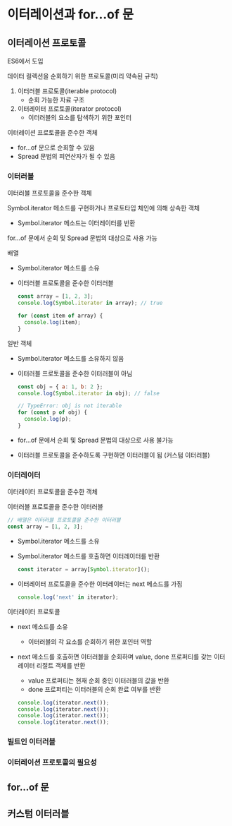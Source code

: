 # 이터레이션과 for...of 문

## 이터레이션 프로토콜

ES6에서 도입

데이터 컬렉션을 순회하기 위한 프로토콜(미리 약속된 규칙)

1. 이터러블 프로토콜(iterable protocol)
   - 순회 가능한 자료 구조
2. 이터레이터 프로토콜(iterator protocol)
   - 이터러블의 요소를 탐색하기 위한 포인터

이터레이션 프로토콜을 준수한 객체

- for...of 문으로 순회할 수 있음
- Spread 문법의 피연산자가 될 수 있음



### 이터러블

이터러블 프로토콜을 준수한 객체

Symbol.iterator 메소드를 구현하거나 프로토타입 체인에 의해 상속한 객체

- Symbol.iterator 메소드는 이터레이터를 반환

for...of 문에서 순회 및 Spread 문법의 대상으로 사용 가능



배열

- Symbol.iterator 메소드를 소유

- 이터러블 프로토콜을 준수한 이터러블

  ```javascript
  const array = [1, 2, 3];
  console.log(Symbol.iterator in array); // true
  
  for (const item of array) {
    console.log(item);
  }
  ```

일반 객체

- Symbol.iterator 메소드를 소유하지 않음

- 이터러블 프로토콜을 준수한 이터러블이 아님

  ```javascript
  const obj = { a: 1, b: 2 };
  console.log(Symbol.iterator in obj); // false
  
  // TypeError: obj is not iterable
  for (const p of obj) {
    console.log(p);
  }
  ```

- for...of 문에서 순회 및 Spread 문법의 대상으로 사용 불가능

- 이터러블 프로토콜을 준수하도록 구현하면 이터러블이 됨 (커스텀 이터러블)



### 이터레이터

이터레이터 프로토콜을 준수한 객체



이터러블 프로토콜을 준수한 이터러블

```javascript
// 배열은 이터러블 프로토콜을 준수한 이터러블
const array = [1, 2, 3];
```

- Symbol.iterator 메소드를 소유

- Symbol.iterator 메소드를 호출하면 이터레이터를 반환

  ```javascript
  const iterator = array[Symbol.iterator]();
  ```

- 이터레이터 프로토콜을 준수한 이터레이터는 next 메소드를 가짐

  ```javascript
  console.log('next' in iterator);
  ```



이터레이터 프로토콜

- next 메소드를 소유

  - 이터러블의 각 요소를 순회하기 위한 포인터 역할

- next 메소드를 호출하면 이터러블을 순회하며 value, done 프로퍼티를 갖는 이터레이터 리절트 객체를 반환

  - value 프로퍼티는 현재 순회 중인 이터러블의 값을 반환
  - done 프로퍼티는 이터러블의 순회 완료 여부를 반환

  ```javascript
  console.log(iterator.next());
  console.log(iterator.next());
  console.log(iterator.next());
  console.log(iterator.next()); 
  ```



### 빌트인 이터러블





### 이터레이션 프로토콜의 필요성



## for...of 문

## 커스텀 이터러블



